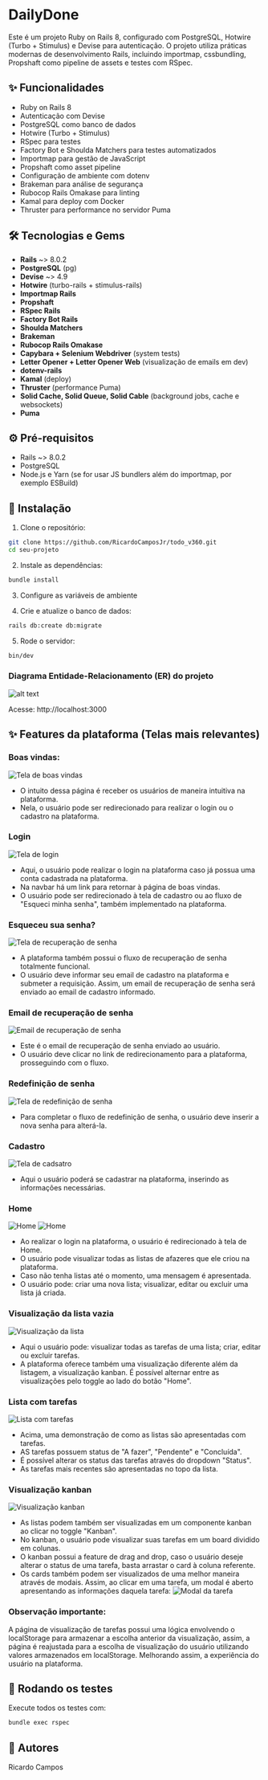 # DailyDone

Este é um projeto Ruby on Rails 8, configurado com PostgreSQL, Hotwire (Turbo + Stimulus) e Devise para autenticação. O projeto utiliza práticas modernas de desenvolvimento Rails, incluindo importmap, cssbundling, Propshaft como pipeline de assets e testes com RSpec.

## ✨ Funcionalidades

- Ruby on Rails 8
- Autenticação com Devise
- PostgreSQL como banco de dados
- Hotwire (Turbo + Stimulus)
- RSpec para testes
- Factory Bot e Shoulda Matchers para testes automatizados
- Importmap para gestão de JavaScript
- Propshaft como asset pipeline
- Configuração de ambiente com dotenv
- Brakeman para análise de segurança
- Rubocop Rails Omakase para linting
- Kamal para deploy com Docker
- Thruster para performance no servidor Puma

## 🛠️ Tecnologias e Gems

- **Rails** ~> 8.0.2
- **PostgreSQL** (pg)
- **Devise** ~> 4.9
- **Hotwire** (turbo-rails + stimulus-rails)
- **Importmap Rails**
- **Propshaft**
- **RSpec Rails**
- **Factory Bot Rails**
- **Shoulda Matchers**
- **Brakeman**
- **Rubocop Rails Omakase**
- **Capybara + Selenium Webdriver** (system tests)
- **Letter Opener + Letter Opener Web** (visualização de emails em dev)
- **dotenv-rails**
- **Kamal** (deploy)
- **Thruster** (performance Puma)
- **Solid Cache, Solid Queue, Solid Cable** (background jobs, cache e websockets)
- **Puma**

## ⚙️ Pré-requisitos

- Rails ~> 8.0.2
- PostgreSQL
- Node.js e Yarn (se for usar JS bundlers além do importmap, por exemplo ESBuild)

## 🚀 Instalação

1. Clone o repositório:

  ```bash
  git clone https://github.com/RicardoCamposJr/todo_v360.git
  cd seu-projeto
  ```
  
2. Instale as dependências:

```bash
bundle install
```

3. Configure as variáveis de ambiente

4. Crie e atualize o banco de dados:
```bash
rails db:create db:migrate
```

5. Rode o servidor:

```bash
bin/dev
```

### Diagrama Entidade-Relacionamento (ER) do projeto
![alt text](image-15.png)

Acesse: http://localhost:3000

## ✨ Features da plataforma (Telas mais relevantes)

### Boas vindas:
![Tela de boas vindas](image.png)
- O intuito dessa página é receber os usuários de maneira intuitiva na plataforma.
- Nela, o usuário pode ser redirecionado para realizar o login ou o cadastro na plataforma.

### Login
![Tela de login](image-1.png)
- Aqui, o usuário pode realizar o login na plataforma caso já possua uma conta cadastrada na plataforma.
- Na navbar há um link para retornar à página de boas vindas.
- O usuário pode ser redirecionado à tela de cadastro ou ao fluxo de "Esqueci minha senha", também implementado na plataforma.

### Esqueceu sua senha?
![Tela de recuperação de senha](image-3.png)
- A plataforma também possui o fluxo de recuperação de senha totalmente funcional.
- O usuário deve informar seu email de cadastro na plataforma e submeter a requisição. Assim, um email de recuperação de senha será enviado ao email de cadastro informado.

### Email de recuperação de senha
![Email de recuperação de senha](image-4.png)
- Este é o email de recuperação de senha enviado ao usuário.
- O usuário deve clicar no link de redirecionamento para a plataforma, prosseguindo com o fluxo.

### Redefinição de senha
![Tela de redefinição de senha](image-5.png)
- Para completar o fluxo de redefinição de senha, o usuário deve inserir a nova senha para alterá-la.

### Cadastro
![Tela de cadsatro](image-6.png)
- Aqui o usuário poderá se cadastrar na plataforma, inserindo as informações necessárias.

### Home
![Home](image-9.png)
![Home](image-10.png)
- Ao realizar o login na plataforma, o usuário é redirecionado à tela de Home.
- O usuário pode visualizar todas as listas de afazeres que ele criou na plataforma.
- Caso não tenha listas até o momento, uma mensagem é apresentada.
- O usuário pode: criar uma nova lista; visualizar, editar ou excluir uma lista já criada.

### Visualização da lista vazia
![Visualização da lista](image-11.png)
- Aqui o usuário pode: visualizar todas as tarefas de uma lista; criar, editar ou excluir tarefas.
- A plataforma oferece também uma visualização diferente além da listagem, a visualização kanban. É possível alternar entre as visualizações pelo toggle ao lado do botão "Home".

### Lista com tarefas
![Lista com tarefas](image-12.png)
- Acima, uma demonstração de como as listas são apresentadas com tarefas.
- AS tarefas possuem status de "A fazer", "Pendente" e "Concluída".
- É possível alterar os status das tarefas através do dropdown "Status".
- As tarefas mais recentes são apresentadas no topo da lista.

### Visualização kanban
![Visualização kanban](image-13.png)
- As listas podem também ser visualizadas em um componente kanban ao clicar no toggle "Kanban".
- No kanban, o usuário pode visualizar suas tarefas em um board dividido em colunas.
- O kanban possui a feature de drag and drop, caso o usuário deseje alterar o status de uma tarefa, basta arrastar o card à coluna referente.
- Os cards também podem ser visualizados de uma melhor maneira através de modais. Assim, ao clicar em uma tarefa, um modal é aberto apresentando as informações daquela tarefa:
![Modal da tarefa](image-14.png)

### Observação importante:
A página de visualização de tarefas possui uma lógica envolvendo o localStorage para armazenar a escolha anterior da visualização, assim, a página é reajustada para a escolha de visualização do usuário utilizando valores armazenados em localStorage. Melhorando assim, a experiência do usuário na plataforma.

## 🧪 Rodando os testes
Execute todos os testes com:

```bash
bundle exec rspec
```

## 👤 Autores
Ricardo Campos